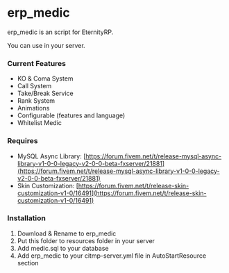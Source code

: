 # **erp_medic**

erp_medic is an script for EternityRP.

You can use in your server.

### Current Features

- KO & Coma System
- Call System
- Take/Break Service
- Rank System
- Animations
- Configurable (features and language)
- Whitelist Medic

### Requires

- MySQL Async Library: [https://forum.fivem.net/t/release-mysql-async-library-v1-0-0-legacy-v2-0-0-beta-fxserver/21881](https://forum.fivem.net/t/release-mysql-async-library-v1-0-0-legacy-v2-0-0-beta-fxserver/21881)
- Skin Customization: [https://forum.fivem.net/t/release-skin-customization-v1-0/16491](https://forum.fivem.net/t/release-skin-customization-v1-0/16491)

### Installation

1. Download & Rename to erp_medic
2. Put this folder to resources folder in your server
3. Add medic.sql to your database
4. Add erp_medic to your citmp-server.yml file in AutoStartResource section

